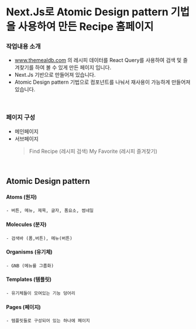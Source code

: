 # Next.Js로 Atomic Design pattern 기법을 사용하여 만든 Recipe 홈페이지

### 작업내용 소개

- www.themealdb.com 의 레시피 데이터를 React Query를 사용하여 검색 및 즐겨찾기를 하여 볼 수 있게 만든 페이지 입니다.
- Next.Js 기반으로 만들어져 있습니다.
- Atomic Design pattern 기법으로 컴포넌트를 나눠서 재사용이 가능하게 만들어져 있습니다.

<br>

### 페이지 구성

- 메인페이지
- 서브페이지
  > Find Recipe (레시피 검색)
  > My Favorite (레시피 즐겨찾기)

<br>

## Atomic Design pattern

#### Atoms (원자)

    - 버튼, 메뉴, 제목, 글자, 폼요소, 썸네일

#### Molecules (분자)

    - 검색바 (폼,버튼), 메뉴(버튼)

#### Organisms (유기체)

    - GNB (메뉴를 그룹화)

#### Templates (템플릿)

    - 유기체들이 모여있는 기능 덩어리

#### Pages (페이지)

    - 템플릿들로 구성되어 있는 하나에 페이지

